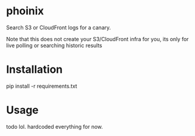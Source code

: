 # phoinix
Search S3 or CloudFront logs for a canary.

Note that this does not create your S3/CloudFront infra for you, its only for live polling or searching historic results

# Installation
pip install -r requirements.txt

# Usage
todo lol. hardcoded everything for now.